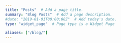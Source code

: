 ```yaml
---
title: "Posts"  # Add a page title.
summary: "Blog Posts"  # Add a page description.
#date: "2019-01-01T00:00:00Z"  # Add today's date.
type: "widget_page"  # Page type is a Widget Page

aliases: ["/blog/"]
---
```

